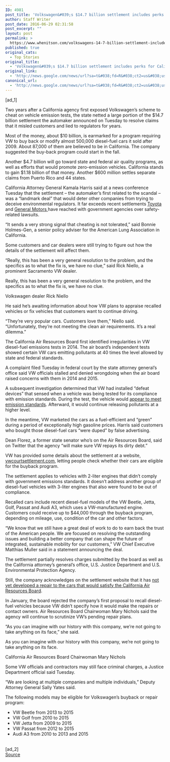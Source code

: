```yaml
---
ID: 4981
post_title: 'Volkswagen&#039;s $14.7 billion settlement includes perks for California drivers, air quality &#8211; Sacramento Bee'
author: Staff Writer
post_date: 2016-06-29 02:31:58
post_excerpt: ""
layout: post
permalink: >
  https://www.whenitson.com/volkswagens-14-7-billion-settlement-includes-perks-for-california-drivers-air-quality-sacramento-bee/
published: true
original_cats:
  - Top Stories
original_title:
  - 'Volkswagen&#039;s $14.7 billion settlement includes perks for California drivers, air quality - Sacramento Bee'
original_link:
  - 'http://news.google.com/news/url?sa=t&#038;fd=R&#038;ct2=us&#038;usg=AFQjCNFLVCiiNe_H0CqObDk2uI6Xl4bEOA&#038;clid=c3a7d30bb8a4878e06b80cf16b898331&#038;cid=52779140765002&#038;ei=cDJzV6CSLty3hAHTt72YDw&#038;url=http://www.sacbee.com/news/state/california/article86529187.html'
canonical_url:
  - 'http://news.google.com/news/url?sa=t&#038;fd=R&#038;ct2=us&#038;usg=AFQjCNFLVCiiNe_H0CqObDk2uI6Xl4bEOA&#038;clid=c3a7d30bb8a4878e06b80cf16b898331&#038;cid=52779140765002&#038;ei=cDJzV6CSLty3hAHTt72YDw&#038;url=http://www.sacbee.com/news/state/california/article86529187.html'
---
```

 [ad_1]
<br><div id="content-body-16194260-86529187" readability="158.03754176191">
<p>Two years after a California agency first exposed Volkswagen’s scheme to cheat on vehicle emission tests, the state netted a large portion of the $14.7 billion settlement the automaker announced on Tuesday to resolve claims that it misled customers and lied to regulators for years.</p><p>Most of the money, about $10 billion, is earmarked for a program requiring VW to buy back or modify almost 500,000 diesel-fuel cars it sold after 2009. About 87,000 of them are believed to be in California. The company suggested the buy-back program could start in the fall.</p><p>Another $4.7 billion will go toward state and federal air quality programs, as well as efforts that would promote zero-emission vehicles. California stands to gain $1.18 billion of that money. Another $600 million settles separate claims from Puerto Rico and 44 states.</p><p>California Attorney General Kamala Harris said at a news conference Tuesday that the settlement – the automaker’s first related to the scandal – was a “landmark deal” that would deter other companies from trying to deceive environmental regulators. It far exceeds recent settlements <a href="http://abcnews.go.com/Blotter/toyota-pay-12b-hiding-deadly-unintended-acceleration/story?id=22972214" target="_blank" title="">Toyota</a> and <a href="http://www.usatoday.com/story/money/cars/2015/09/17/gm-justice-department-ignition-switch-defect-settlement/32545959/" target="_blank" title="">General Motors </a>have reached with government agencies over safety-related lawsuits.</p><p>“It sends a very strong signal that cheating is not tolerated,” said Bonnie Holmes-Gen, a senior policy adviser for the American Lung Association in California.</p><p>Some customers and car dealers were still trying to figure out how the details of the settlement will affect them.</p><p>“Really, this has been a very general resolution to the problem, and the specifics as to what the fix is, we have no clue,” said Rick Niello, a prominent Sacramento VW dealer. </p><div class="highline highline-quote" id="highline-quote-1" readability="13"><p>Really, this has been a very general resolution to the problem, and the specifics as to what the fix is, we have no clue.</p><p><span class="ng_highline_attrib">Volkswagen dealer Rick Niello</span></p></div><p>He said he’s awaiting information about how VW plans to appraise recalled vehicles or fix vehicles that customers want to continue driving.</p><p>“They’re very popular cars. Customers love them,” Niello said. “Unfortunately, they’re not meeting the clean air requirements. It’s a real dilemma.”</p><p>The California Air Resources Board first identified irregularities in VW diesel-fuel emissions tests in 2014. The air board’s independent tests showed certain VW cars emitting pollutants at 40 times the level allowed by state and federal standards.</p><p>A complaint filed Tuesday in federal court by the state attorney general’s office said VW officials stalled and denied wrongdoing when the air board raised concerns with them in 2014 and 2015. </p><p>A subsequent investigation determined that VW had installed “defeat devices” that sensed when a vehicle was being tested for its compliance with emission standards. During the test, the vehicle would <a href="http://www.sacbee.com/news/local/transportation/article35709432.html" target="_blank" title="">appear to meet emission standards</a>. Afterward, it would continue releasing pollutants at a higher level.</p><p>In the meantime, VW marketed the cars as a fuel-efficient and “green” during a period of exceptionally high gasoline prices. Harris said customers who bought those diesel-fuel cars “were duped” by false advertising.</p><p>Dean Florez, a former state senator who’s on the Air Resources Board, said on Twitter that the agency “will make sure VW repays its dirty debt.”</p><p>VW has provided some details about the settlement at a website, <a href="https://www.vwcourtsettlement.com/en/" target="_blank" title="">vwcourtsettlement.com</a>, letting people check whether their cars are eligible for the buyback program.</p><p>The settlement applies to vehicles with 2-liter engines that didn’t comply with government emissions standards. It doesn’t address another group of diesel-fuel vehicles with 3-liter engines that also were found to be out of compliance. </p><p>Recalled cars include recent diesel-fuel models of the VW Beetle, Jetta, Golf, Passat and Audi A3, which uses a VW-manufactured engine. Customers could receive up to $44,000 through the buyback program, depending on mileage, use, condition of the car and other factors.</p><p>“We know that we still have a great deal of work to do to earn back the trust of the American people. We are focused on resolving the outstanding issues and building a better company that can shape the future of integrated, sustainable mobility for our customers,” VW Chief Executive Matthias Muller said in a statement announcing the deal.</p><p>The settlement partially resolves charges submitted by the board as well as the California attorney’s general’s office, U.S. Justice Department and U.S. Environmental Protection Agency. </p><p>Still, the company acknowledges on the settlement website that it has <a href="http://www.sacbee.com/news/business/article65974982.html" target="_blank" title="">not yet developed a repair to the cars that would satisfy the California Air Resources Board</a>.</p><p>In January, the board rejected the company’s first proposal to recall diesel-fuel vehicles because VW didn’t specify how it would make the repairs or contact owners. Air Resources Board Chairwoman Mary Nichols said the agency will continue to scrutinize VW’s pending repair plans.</p><p>“As you can imagine with our history with this company, we’re not going to take anything on its face,” she said. </p><div class="highline highline-quote" id="highline-quote-2" readability="11"><p>As you can imagine with our history with this company, we’re not going to take anything on its face.</p><p><span class="ng_highline_attrib">California Air Resources Board Chairwoman Mary Nichols </span></p></div><p>Some VW officials and contractors may still face criminal charges, a Justice Department official said Tuesday.</p><p>“We are looking at multiple companies and multiple individuals,” Deputy Attorney General Sally Yates said.</p><div class="ng_factbox" readability="6"><div class="ng_intro" readability="7"><p>The following models may be eligible for Volkswagen’s buyback or repair program:</p><span class="ng-command" data-value="252"> </span></div><ul><li>VW Beetle from 2013 to 2015</li><span class="ng-command" data-value="252"> </span><li>VW Golf from<strong> </strong> 2010 to 2015</li><span class="ng-command" data-value="252"> </span><li>VW Jetta from 2009 to 2015</li><span class="ng-command" data-value="252"> </span><li>VW Passat from<strong> </strong>2012 to 2015</li><span class="ng-command" data-value="252"> </span><li>Audi A3 from<strong> </strong>2010 to 2013 and 2015</li></ul></div>
</div>
<br>[ad_2]
<br><a href="http://news.google.com/news/url?sa=t&#038;fd=R&#038;ct2=us&#038;usg=AFQjCNFLVCiiNe_H0CqObDk2uI6Xl4bEOA&#038;clid=c3a7d30bb8a4878e06b80cf16b898331&#038;cid=52779140765002&#038;ei=cDJzV6CSLty3hAHTt72YDw&#038;url=http://www.sacbee.com/news/state/california/article86529187.html">Source </a>